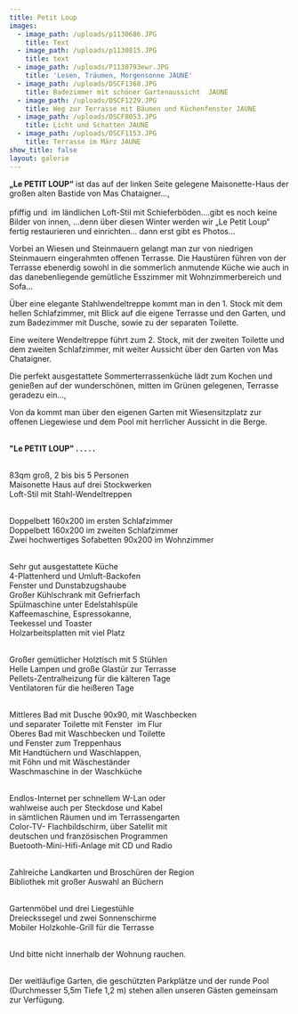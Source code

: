 ```yaml
---
title: Petit Loup
images:
  - image_path: /uploads/p1130686.JPG
    title: Text
  - image_path: /uploads/p1130815.JPG
    title: text
  - image_path: /uploads/P1130793ewr.JPG
    title: 'Lesen, Träumen, Morgensonne JAUNE'
  - image_path: /uploads/DSCF1368.JPG
    title: Badezimmer mit schöner Gartenaussicht  JAUNE
  - image_path: /uploads/DSCF1229.JPG
    title: Weg zur Terrasse mit Bäumen und Küchenfenster JAUNE
  - image_path: /uploads/DSCF8053.JPG
    title: Licht und Schatten JAUNE
  - image_path: /uploads/DSCF1153.JPG
    title: Terrasse im März JAUNE
show_title: false
layout: galerie
---
```


**„Le PETIT LOUP“** ist das auf der linken Seite gelegene Maisonette-Haus der gro&szlig;en alten Bastide von Mas Chataigner…,<br><br>pfiffig und &nbsp;im l&auml;ndlichen Loft-Stil mit Schieferböden….gibt es noch keine Bilder von innen, …denn &uuml;ber diesen Winter werden wir „Le Petit Loup“ fertig restaurieren und einrichten… dann erst gibt es Photos…

Vorbei an Wiesen und Steinmauern gelangt man zur von niedrigen Steinmauern eingerahmten offenen Terrasse. Die Haust&uuml;ren f&uuml;hren von der Terrasse ebenerdig sowohl in die sommerlich anmutende K&uuml;che wie auch in das danebenliegende gem&uuml;tliche Esszimmer mit Wohnzimmerbereich und Sofa…

&Uuml;ber eine elegante Stahlwendeltreppe kommt man in den 1. Stock mit dem hellen Schlafzimmer, mit Blick auf die eigene Terrasse und den Garten, und zum Badezimmer mit Dusche, sowie zu der separaten Toilette.

Eine weitere Wendeltreppe f&uuml;hrt zum 2. Stock, mit der zweiten Toilette und dem zweiten Schlafzimmer, mit weiter Aussicht &uuml;ber den Garten von Mas Chataigner.

Die perfekt ausgestattete Sommerterrassenk&uuml;che l&auml;dt zum Kochen und genie&szlig;en auf der wunderschönen, mitten im Gr&uuml;nen gelegenen, Terrasse geradezu ein…,

Von da kommt man &uuml;ber den eigenen Garten mit Wiesensitzplatz zur offenen Liegewiese und dem Pool mit herrlicher Aussicht in die Berge.

<br>**"Le PETIT LOUP" . . . . .**

<br>83qm gro&szlig;, 2 bis bis 5 Personen<br>Maisonette Haus auf drei Stockwerken<br>Loft-Stil mit Stahl-Wendeltreppen

<br>Doppelbett 160x200 im ersten Schlafzimmer<br>Doppelbett 160x200 im zweiten Schlafzimmer<br>Zwei hochwertiges Sofabetten 90x200 im Wohnzimmer<br>&nbsp;

Sehr gut ausgestattete K&uuml;che<br>4-Plattenherd und Umluft-Backofen<br>Fenster und Dunstabzugshaube<br>Gro&szlig;er K&uuml;hlschrank mit Gefrierfach<br>Sp&uuml;lmaschine unter Edelstahlsp&uuml;le<br>Kaffeemaschine, Espressokanne,<br>Teekessel und Toaster<br>Holzarbeitsplatten mit viel Platz

<br>Gro&szlig;er gem&uuml;tlicher Holztisch mit 5 St&uuml;hlen<br>Helle Lampen und gro&szlig;e Glast&uuml;r zur Terrasse<br>Pellets-Zentralheizung f&uuml;r die k&auml;lteren Tage<br>Ventilatoren f&uuml;r die hei&szlig;eren Tage

<br>Mittleres Bad mit Dusche 90x90, mit Waschbecken<br>und separater Toilette mit Fenster &nbsp;im Flur<br>Oberes Bad mit Waschbecken und Toilette<br>und Fenster zum Treppenhaus<br>Mit Handt&uuml;chern und Waschlappen,<br>mit Föhn und mit W&auml;schest&auml;nder<br>Waschmaschine in der Waschk&uuml;che

<br>Endlos-Internet per schnellem W-Lan oder<br>wahlweise auch per Steckdose und Kabel<br>in s&auml;mtlichen R&auml;umen und im Terrassengarten<br>Color-TV- Flachbildschirm, &uuml;ber Satellit mit<br>deutschen und französischen Programmen<br>Buetooth-Mini-Hifi-Anlage mit CD und Radio

<br>Zahlreiche Landkarten und Brosch&uuml;ren der Region<br>Bibliothek mit gro&szlig;er Auswahl an B&uuml;chern

<br>Gartenmöbel und drei Liegest&uuml;hle<br>Dreieckssegel und zwei Sonnenschirme<br>Mobiler Holzkohle-Grill f&uuml;r die Terrasse

<br>Und bitte nicht innerhalb der Wohnung rauchen.

<br>Der weitl&auml;ufige Garten, die gesch&uuml;tzten Parkpl&auml;tze und der runde Pool (Durchmesser 5,5m Tiefe 1,2 m) stehen allen unseren G&auml;sten gemeinsam zur Verf&uuml;gung.

&nbsp;